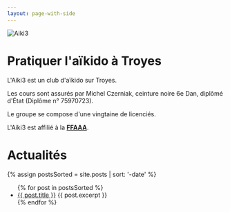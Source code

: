 ```yaml
---
layout: page-with-side
---
```


<div class="side-image">
 <div class="side-image__image">
   <img src="{{ '/assets/logo_aiki3_complete.png' | relative_url }}" alt="Aiki3" />
 </div>
 <div class="side-image__content">
   <h1>Pratiquer l'aïkido à Troyes</h1>
   <p>L'Aiki3 est un club d'aïkido sur Troyes.</p>
   <p>Les cours sont assurés par Michel Czerniak, ceinture noire 6e Dan, diplômé d'État (Diplôme n° 75970723).</p>
   <p>Le groupe se compose d'une vingtaine de licenciés.</p>
   <p>L'Aiki3 est affilié à la <a href="http://www.aikido.com.fr" target="_blank"><strong>FFAAA</strong></a>.</p>
 </div>
</div>

<!--<a href="http://www.aikido.com.fr" target="_blank">
  ![Fédération Française Aïkido Aïkibudo et Affinitaires]({{ '/assets/logo_ffaaa.jpg' | relative_url }})
</a>

[Tarifs et conditions d'adhésion]({{ 'club' | relative_url }})

<a href="{{ '/assets/triptyque 2010-2011.pdf' | relative_url }}" target="_blank">Tryptique de présentation de l'Aiki3</a>-->

# Actualités

{% assign postsSorted = site.posts | sort: '-date' %}
<ul>
  {% for post in postsSorted %}
    <li>
      <a href="{{ post.url | relative_url }}">{{ post.title }}</a>
      {{ post.excerpt }}
    </li>
  {% endfor %}
</ul>
